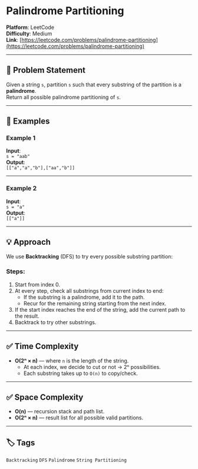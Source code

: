 # Palindrome Partitioning

**Platform**: LeetCode  
**Difficulty**: Medium  
**Link**: [https://leetcode.com/problems/palindrome-partitioning](https://leetcode.com/problems/palindrome-partitioning)

---

## 🧠 Problem Statement

Given a string `s`, partition `s` such that every substring of the partition is a **palindrome**.  
Return all possible palindrome partitioning of `s`.

---

## 🧪 Examples

### Example 1
**Input**:  
`s = "aab"`  
**Output**:  
`[["a","a","b"],["aa","b"]]`

---

### Example 2
**Input**:  
`s = "a"`  
**Output**:  
`[["a"]]`

---

## 💡 Approach

We use **Backtracking** (DFS) to try every possible substring partition:

### Steps:
1. Start from index 0.
2. At every step, check all substrings from current index to end:
    - If the substring is a palindrome, add it to the path.
    - Recur for the remaining string starting from the next index.
3. If the start index reaches the end of the string, add the current path to the result.
4. Backtrack to try other substrings.

---

## ✅ Time Complexity

- **O(2ⁿ × n)** — where `n` is the length of the string.
    - At each index, we decide to cut or not → 2ⁿ possibilities.
    - Each substring takes up to `O(n)` to copy/check.

---

## ✅ Space Complexity

- **O(n)** — recursion stack and path list.
- **O(2ⁿ × n)** — result list for all possible valid partitions.

---

## 🏷 Tags

`Backtracking` `DFS` `Palindrome` `String Partitioning`
